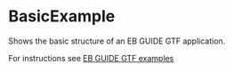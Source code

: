﻿# BasicExample

Shows the basic structure of an EB GUIDE GTF application.

For instructions see [EB GUIDE GTF examples](../../Readme.md)
